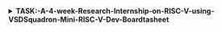 <details>
<summary><b>TASK:-A-4-week-Research-Internship-on-RISC-V-using-VSDSquadron-Mini-RISC-V-Dev-Boardtasheet</b></summary>


<details>
  <summary><b> TASK-1</b> </summary>
  
# VSDsquadron data sheet
 
![image](https://github.com/chethan-bot/A-4-week-Research-Internship-on-RISC-V-using-VSDSquadron-Mini-RISC-V-Dev-Board/assets/159757708/6838dca5-e9a5-4915-85f8-2de663742c3d)


| Tech specs   |   |    |
|------------|------------|------------|
| *Board* | Name     | VSDSquadron Mini    |
|      | SKU    | VSDSQM    |
| *Microcontroller*    | CH32V003F4U6 chip with 32-bit RISC-V core based on RV32EC instruction set    |     |
| *USB connector* | USB 2.0 Type-C    |     |
| *Pins*     | Built-in LED Pin     | 1X onboard user led (PD6)     |
|      | Digital I/O pins     | 15     |
|      | Analog I/O pins     | 10-bit ADC, PD0-PD7, PA1, PA2, PC4     |
|      | PWM pins     | 14X     |
|      | External interrupts     | 	8 external interrupt edge detectors, but it only maps one external interrupt to 18 I/O ports     |
| *Communication*     | USART     | 	1x, PD6(RX), PD5(TX)     |
|      | I2C     | 1x, PC1(SDA), PC2(SCL)    |
|      | SPI     | 1x, PC5(SCK), PC1(NSS), PC6(MOSI), PC7(MISO)     |
|      | Programmer/debugger     | Onboard RISC-V programmer/debugger, USB to TTL serial port support     |
| *Power*     | I/O voltage     | 3.3 V    |
|      | Input voltage (nominal)     | 5 V    |
|      | Source Current per I/O Pin    | 8 mA     |
|      | Sink Current per I/O Pin     | 8 mA     |
| *Clock speed*     | Processor    | 24 MHz     |
| *Memory*     | SRAM     | 2kb onchip volatile sram,16kb external program memory     |

</details>
<details>
  <summary> <b>TASK-2</b> </summary>

![Screenshot 2024-02-22 151504](https://github.com/chethan-bot/A-4-week-Research-Internship-on-RISC-V-using-VSDSquadron-Mini-RISC-V-Dev-Board/assets/159757708/72ae4945-1116-448e-8688-2e924ba90039)

## Block diagram of LFSR

![Screenshot from 2024-02-22 14-34-31](https://github.com/chethan-bot/A-4-week-Research-Internship-on-RISC-V-using-VSDSquadron-Mini-RISC-V-Dev-Board/assets/159757708/eae83142-1404-4b37-a97d-564fa660f706)

## Inner layer of LFSR  (linear feedback shift register) block diagram

![Screenshot from 2024-02-22 14-17-22](https://github.com/chethan-bot/A-4-week-Research-Internship-on-RISC-V-using-VSDSquadron-Mini-RISC-V-Dev-Board/assets/159757708/3dd5334c-aae2-49c3-8f61-d943eeb4dc25)

## Input & output waveform of LFSR(linear feedback shift register) 
</details>

 <details>
  
<summary><b> TASK-3 </b></summary>

<details>
   
<summary><b> Step to install iverilog and execute in your ubuntu <b></summary>
  
1.Open any browser and type "https://github.com/kunalg123/" in your favorite browzer

 ![Screenshot from 2024-02-23 20-43-28](https://github.com/chethan-bot/A-4-week-Research-Internship-on-RISC-V-using-VSDSquadron-Mini-RISC-V-Dev-Board/assets/159757708/e2123e3f-7ba2-4b59-9313-e3cbe16c1910)

2.Go to "sky130RTLDesignAndSynthesisWorkshop" file repo in an git hub 

![Screenshot from 2024-02-23 20-44-16](https://github.com/chethan-bot/A-4-week-Research-Internship-on-RISC-V-using-VSDSquadron-Mini-RISC-V-Dev-Board/assets/159757708/2f670ab1-0695-44ab-a04c-7ac1bbd6478f)

3. Copy the link in an code section and copy the URL "https://github.com/kunalg123/sky130RTLDesignAndSynthesisWorkshop.git" 

![Screenshot from 2024-02-23 20-42-10](https://github.com/chethan-bot/A-4-week-Research-Internship-on-RISC-V-using-VSDSquadron-Mini-RISC-V-Dev-Board/assets/159757708/7bd6abe9-ab1b-479a-aa96-73f82d615887)

4. And add this URL in ubuntu terminal window "git clone https://github.com/kunalg123/sky130RTLDesignAndSynthesisWorkshop.git" in an terminal

![Screenshot from 2024-02-23 20-09-12](https://github.com/chethan-bot/A-4-week-Research-Internship-on-RISC-V-using-VSDSquadron-Mini-RISC-V-Dev-Board/assets/159757708/ec2d10fe-2832-4d61-83ea-87899d1acff9)

 ### Congragulation u have Downloaded file or cloned  sky130RTLDesignAndSynthesisWorkshop in your Ubuntu OS
 </details>



<details>
<summary> <b>Step to run the  Verilog code and waveform in Ubuntu <b> </summary>
 
 ![Screenshot from 2024-02-25 23-43-46](https://github.com/chethan-bot/A-4-week-Research-Internship-on-RISC-V-using-VSDSquadron-Mini-RISC-V-Dev-Board/assets/159757708/7516476b-ed99-4fbe-92d5-240f68f888bd)
 
 
![Screenshot from 2024-02-25 23-44-24](https://github.com/chethan-bot/A-4-week-Research-Internship-on-RISC-V-using-VSDSquadron-Mini-RISC-V-Dev-Board/assets/159757708/e5115d4d-b4f4-4c7e-ab52-17807dc4cb22)


![Screenshot from 2024-02-25 23-44-43](https://github.com/chethan-bot/A-4-week-Research-Internship-on-RISC-V-using-VSDSquadron-Mini-RISC-V-Dev-Board/assets/159757708/8b4a209e-dd8d-43cc-83fd-6057c6d24cfa)


 ![Screenshot from 2024-02-25 23-44-59](https://github.com/chethan-bot/A-4-week-Research-Internship-on-RISC-V-using-VSDSquadron-Mini-RISC-V-Dev-Board/assets/159757708/573dea26-a85e-4913-9816-f4180d5a7373)


![Screenshot from 2024-02-25 23-46-23](https://github.com/chethan-bot/A-4-week-Research-Internship-on-RISC-V-using-VSDSquadron-Mini-RISC-V-Dev-Board/assets/159757708/8ba9d8f2-7da4-4f89-89c6-563ed6078b22)

 
![Screenshot from 2024-02-25 23-50-11](https://github.com/chethan-bot/A-4-week-Research-Internship-on-RISC-V-using-VSDSquadron-Mini-RISC-V-Dev-Board/assets/159757708/fa37ff3b-9d67-485d-b20f-231ab2028df7)

![Screenshot from 2024-02-26 08-14-52](https://github.com/chethan-bot/A-4-week-Research-Internship-on-RISC-V-using-VSDSquadron-Mini-RISC-V-Dev-Board/assets/159757708/01815322-ff15-4875-95d6-e25aef5d8e24)

</details>

 </details>

  <details>
    
<summary><b>TASK-4</b></summary>

<details>
  
<summary><b>Our target is to match F1=F2 </b></summary>
    
<b>It means 3rd Task waveform and 4th task waveform should match while we netlist code run with testbeanch in an yosys and verilog code</b> 

![WhatsApp Image 2024-02-29 at 5 39 16 PM](https://github.com/chethan-bot/A-4-week-Research-Internship-on-RISC-V-using-VSDSquadron-Mini-RISC-V-Dev-Board/assets/159757708/f9979578-af01-4fd0-8a54-54d34c50ae99)

<b>Running the code in YOSYS</b>
   
![Screenshot from 2024-02-29 10-23-48](https://github.com/chethan-bot/A-4-week-Research-Internship-on-RISC-V-using-VSDSquadron-Mini-RISC-V-Dev-Board/assets/159757708/6e9e5fc3-e03d-4a76-ad03-33dd977f85b8)

![Screenshot from 2024-02-29 10-24-18](https://github.com/chethan-bot/A-4-week-Research-Internship-on-RISC-V-using-VSDSquadron-Mini-RISC-V-Dev-Board/assets/159757708/fe5e9ada-ab16-4104-874b-35a459013612)

![Screenshot from 2024-02-29 10-24-44](https://github.com/chethan-bot/A-4-week-Research-Internship-on-RISC-V-using-VSDSquadron-Mini-RISC-V-Dev-Board/assets/159757708/41237e35-0e98-44a2-afd0-f56f3d88abfe)

![Screenshot from 2024-02-29 10-25-28](https://github.com/chethan-bot/A-4-week-Research-Internship-on-RISC-V-using-VSDSquadron-Mini-RISC-V-Dev-Board/assets/159757708/2ebc7b02-edc7-4a81-90f8-9087817a96f9)

![Screenshot from 2024-02-29 10-25-44](https://github.com/chethan-bot/A-4-week-Research-Internship-on-RISC-V-using-VSDSquadron-Mini-RISC-V-Dev-Board/assets/159757708/cd08e988-f30e-4947-9b8b-da0c5f59aea0)

![Screenshot from 2024-02-29 10-26-25](https://github.com/chethan-bot/A-4-week-Research-Internship-on-RISC-V-using-VSDSquadron-Mini-RISC-V-Dev-Board/assets/159757708/9b4ff4f6-4731-4eac-ba72-d4dff1658c5b)
![Screenshot from 2024-02-29 10-26-56](https://github.com/chethan-bot/A-4-week-Research-Internship-on-RISC-V-using-VSDSquadron-Mini-RISC-V-Dev-Board/assets/159757708/903c21f0-d53b-4249-95ad-828c79fc944b)
![Screenshot from 2024-02-29 10-45-30](https://github.com/chethan-bot/A-4-week-Research-Internship-on-RISC-V-using-VSDSquadron-Mini-RISC-V-Dev-Board/assets/159757708/2c3ac861-d072-4be3-8bbe-b4c39b4df184)

![Screenshot from 2024-02-29 10-28-15](https://github.com/chethan-bot/A-4-week-Research-Internship-on-RISC-V-using-VSDSquadron-Mini-RISC-V-Dev-Board/assets/159757708/a6d645c1-5cb9-493d-bb7b-b3eef3531a17)

![Screenshot from 2024-02-29 12-51-27](https://github.com/chethan-bot/A-4-week-Research-Internship-on-RISC-V-using-VSDSquadron-Mini-RISC-V-Dev-Board/assets/159757708/98705708-1b84-4b0f-a1e8-720a48637571)


![Screenshot from 2024-02-29 16-57-37](https://github.com/chethan-bot/A-4-week-Research-Internship-on-RISC-V-using-VSDSquadron-Mini-RISC-V-Dev-Board/assets/159757708/2654dd9b-f174-4d7c-a4d2-da53c8c9a0e8)


![Screenshot from 2024-02-29 16-57-54](https://github.com/chethan-bot/A-4-week-Research-Internship-on-RISC-V-using-VSDSquadron-Mini-RISC-V-Dev-Board/assets/159757708/d80cfc1f-fe33-49ab-a922-bc88158400c8)

<b>For this netlist type command"!vim lsfr_netlist.v"</b>

![Screenshot from 2024-02-29 16-58-55](https://github.com/chethan-bot/A-4-week-Research-Internship-on-RISC-V-using-VSDSquadron-Mini-RISC-V-Dev-Board/assets/159757708/2805266d-7ef5-4454-b67e-6d3735d9f80d)

![Screenshot from 2024-02-29 10-47-54](https://github.com/chethan-bot/A-4-week-Research-Internship-on-RISC-V-using-VSDSquadron-Mini-RISC-V-Dev-Board/assets/159757708/ea6f4b8e-a3b3-4667-89b0-060ae27826a9)

![Screenshot from 2024-02-29 13-11-38](https://github.com/chethan-bot/A-4-week-Research-Internship-on-RISC-V-using-VSDSquadron-Mini-RISC-V-Dev-Board/assets/159757708/851e7d9c-8e98-4c9c-88c0-57235df7aa73)

![Screenshot from 2024-02-29 13-11-54](https://github.com/chethan-bot/A-4-week-Research-Internship-on-RISC-V-using-VSDSquadron-Mini-RISC-V-Dev-Board/assets/159757708/e38302f3-f745-4b6d-b8f3-fe3bf0539ed3)

![Screenshot from 2024-02-29 13-12-22](https://github.com/chethan-bot/A-4-week-Research-Internship-on-RISC-V-using-VSDSquadron-Mini-RISC-V-Dev-Board/assets/159757708/23ee855f-34a7-46f0-9e72-9456b8e5924b)

![Screenshot from 2024-02-29 13-13-12](https://github.com/chethan-bot/A-4-week-Research-Internship-on-RISC-V-using-VSDSquadron-Mini-RISC-V-Dev-Board/assets/159757708/2ae02693-3697-4916-91b9-214cca48bedb)

<b>Therefour F1 and F2 matched each other</b> 

</details>

</details>
<details>
  
<summary><b>TASK-5</b></summary>

https://github.com/Riteshlalwani/iiitb_lfsr.git
 
![Screenshot from 2024-03-01 21-15-58](https://github.com/chethan-bot/A-4-week-Research-Internship-on-RISC-V-using-VSDSquadron-Mini-RISC-V-Dev-Board/assets/159757708/7612180d-3d84-434a-a759-d07512c0dff7)

![Screenshot from 2024-03-01 21-16-46](https://github.com/chethan-bot/A-4-week-Research-Internship-on-RISC-V-using-VSDSquadron-Mini-RISC-V-Dev-Board/assets/159757708/08082cc4-887b-4c8d-a201-910b2b5d920e)

![Screenshot from 2024-03-01 21-17-13](https://github.com/chethan-bot/A-4-week-Research-Internship-on-RISC-V-using-VSDSquadron-Mini-RISC-V-Dev-Board/assets/159757708/9093e760-ad9c-460e-9e12-c82fde6d210b)

![Screenshot from 2024-03-01 21-19-17](https://github.com/chethan-bot/A-4-week-Research-Internship-on-RISC-V-using-VSDSquadron-Mini-RISC-V-Dev-Board/assets/159757708/1eaebea1-2daf-4ee3-b36d-05c708e13a37)

![Screenshot from 2024-03-01 23-52-21](https://github.com/chethan-bot/A-4-week-Research-Internship-on-RISC-V-using-VSDSquadron-Mini-RISC-V-Dev-Board/assets/159757708/3a53f564-10dc-45e0-b580-22988f02963f)

![Screenshot from 2024-03-01 23-53-52](https://github.com/chethan-bot/A-4-week-Research-Internship-on-RISC-V-using-VSDSquadron-Mini-RISC-V-Dev-Board/assets/159757708/b1765d81-173c-4698-8751-8eaa90b6e155)

![Screenshot from 2024-03-01 23-54-40](https://github.com/chethan-bot/A-4-week-Research-Internship-on-RISC-V-using-VSDSquadron-Mini-RISC-V-Dev-Board/assets/159757708/8567c4fa-3eb8-469f-8d97-7cfbe655bf6f)
![Screenshot from 2024-03-01 23-54-40](https://github.com/chethan-bot/A-4-week-Research-Internship-on-RISC-V-using-VSDSquadron-Mini-RISC-V-Dev-Board/assets/159757708/8567c4fa-3eb8-469f-8d97-7cfbe655bf6f)

![Screenshot from 2024-03-14 11-56-22](https://github.com/chethan-bot/A-4-week-Research-Internship-on-RISC-V-using-VSDSquadron-Mini-RISC-V-Dev-Board/assets/159757708/4b76997d-b1d4-4e84-9d9c-6e297b1689ae)

![Screenshot from 2024-03-14 11-57-13](https://github.com/chethan-bot/A-4-week-Research-Internship-on-RISC-V-using-VSDSquadron-Mini-RISC-V-Dev-Board/assets/159757708/da8e07ac-3b7c-452a-99a6-14d0189999cd)

![Screenshot from 2024-03-14 11-57-49](https://github.com/chethan-bot/A-4-week-Research-Internship-on-RISC-V-using-VSDSquadron-Mini-RISC-V-Dev-Board/assets/159757708/4dd14a5a-2c1b-48de-b138-5318aa9deb34)

![Screenshot from 2024-03-14 11-58-08](https://github.com/chethan-bot/A-4-week-Research-Internship-on-RISC-V-using-VSDSquadron-Mini-RISC-V-Dev-Board/assets/159757708/9f025560-bc4f-496e-8c8b-6a4de8f42711)

![Screenshot from 2024-03-14 12-02-46](https://github.com/chethan-bot/A-4-week-Research-Internship-on-RISC-V-using-VSDSquadron-Mini-RISC-V-Dev-Board/assets/159757708/cddb9cd3-d52d-466a-a711-a7f9f97ed4ee)

![Screenshot from 2024-03-14 12-02-54](https://github.com/chethan-bot/A-4-week-Research-Internship-on-RISC-V-using-VSDSquadron-Mini-RISC-V-Dev-Board/assets/159757708/d68f305e-5937-47cb-8cdd-18231016d038)

![Screenshot from 2024-03-14 12-03-33](https://github.com/chethan-bot/A-4-week-Research-Internship-on-RISC-V-using-VSDSquadron-Mini-RISC-V-Dev-Board/assets/159757708/51bb2dfe-b26f-49fc-9646-ca5951a6086e)

![Screenshot from 2024-03-14 12-03-46](https://github.com/chethan-bot/A-4-week-Research-Internship-on-RISC-V-using-VSDSquadron-Mini-RISC-V-Dev-Board/assets/159757708/0bf0dc98-dd2c-4e9a-841b-90305374fd70)

![Screenshot from 2024-03-14 12-04-12](https://github.com/chethan-bot/A-4-week-Research-Internship-on-RISC-V-using-VSDSquadron-Mini-RISC-V-Dev-Board/assets/159757708/626a0db5-17a4-402a-b5b8-0f2e5646e54f)

![Screenshot from 2024-03-14 12-04-44](https://github.com/chethan-bot/A-4-week-Research-Internship-on-RISC-V-using-VSDSquadron-Mini-RISC-V-Dev-Board/assets/159757708/325e7331-9c3d-46f2-80c8-6fb49924c773)

![Screenshot from 2024-03-14 12-05-10](https://github.com/chethan-bot/A-4-week-Research-Internship-on-RISC-V-using-VSDSquadron-Mini-RISC-V-Dev-Board/assets/159757708/b3ead94b-98b0-4245-9a17-9f80e9cf51fb)

![Screenshot from 2024-03-14 12-05-39](https://github.com/chethan-bot/A-4-week-Research-Internship-on-RISC-V-using-VSDSquadron-Mini-RISC-V-Dev-Board/assets/159757708/57bab816-a735-4bf2-b113-9435d407e7dd)

![Screenshot from 2024-03-14 12-06-20](https://github.com/chethan-bot/A-4-week-Research-Internship-on-RISC-V-using-VSDSquadron-Mini-RISC-V-Dev-Board/assets/159757708/1f428761-9537-42ee-ab58-975bd25cdff0)

![Screenshot from 2024-03-14 12-07-57](https://github.com/chethan-bot/A-4-week-Research-Internship-on-RISC-V-using-VSDSquadron-Mini-RISC-V-Dev-Board/assets/159757708/459164ee-38ed-4abf-8129-619bfbfe3766)

![Screenshot from 2024-03-14 12-08-04](https://github.com/chethan-bot/A-4-week-Research-Internship-on-RISC-V-using-VSDSquadron-Mini-RISC-V-Dev-Board/assets/159757708/27bac139-8e46-4bcf-ab4d-d427c1a41d60)
 
![Screenshot from 2024-03-01 23-52-21](https://github.com/chethan-bot/A-4-week-Research-Internship-on-RISC-V-using-VSDSquadron-Mini-RISC-V-Dev-Board/assets/159757708/3a53f564-10dc-45e0-b580-22988f02963f)

![Screenshot from 2024-03-01 23-53-52](https://github.com/chethan-bot/A-4-week-Research-Internship-on-RISC-V-using-VSDSquadron-Mini-RISC-V-Dev-Board/assets/159757708/b1765d81-173c-4698-8751-8eaa90b6e155)

![Screenshot from 2024-03-01 23-54-40](https://github.com/chethan-bot/A-4-week-Research-Internship-on-RISC-V-using-VSDSquadron-Mini-RISC-V-Dev-Board/assets/159757708/8567c4fa-3eb8-469f-8d97-7cfbe655bf6f)
 

</details>


</details>

